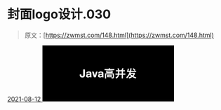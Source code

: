 <!--yml
category: 未分类
date: 0001-01-01 00:00:00
-->

# 封面logo设计.030

> 原文：[https://zwmst.com/148.html](https://zwmst.com/148.html)

   [ <time datetime="2021-08-12T09:21:30+08:00"> 2021-08-12 </time> ](https://zwmst.com/%e5%b0%81%e9%9d%a2logo%e8%ae%be%e8%ae%a1-030)  [![](img/ccdfe8ae8b92b5e61eb2c550aab00b6d.png)](https://zwmst.com/wp-content/uploads/2021/08/1628731290-6005ff7a41f4ce5.jpeg)